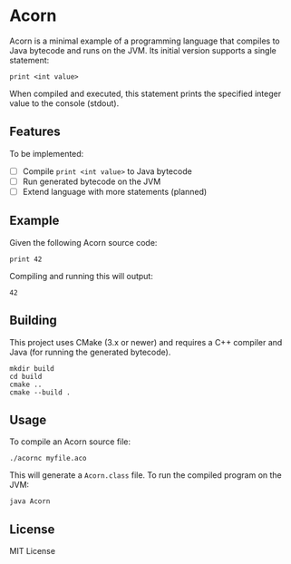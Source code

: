 # Acorn

Acorn is a minimal example of a programming language that compiles to Java bytecode and runs on the JVM. Its initial version supports a single statement:

```
print <int value>
```

When compiled and executed, this statement prints the specified integer value to the console (stdout).

## Features

To be implemented:

- [ ] Compile `print <int value>` to Java bytecode
- [ ] Run generated bytecode on the JVM
- [ ] Extend language with more statements (planned)

## Example
Given the following Acorn source code:

```
print 42
```

Compiling and running this will output:

```
42
```

## Building
This project uses CMake (3.x or newer) and requires a C++ compiler and Java (for running the generated bytecode).

```
mkdir build
cd build
cmake ..
cmake --build .
```

## Usage

To compile an Acorn source file:

```
./acornc myfile.aco
```

This will generate a `Acorn.class` file. To run the compiled program on the JVM:

```
java Acorn
```

## License
MIT License

